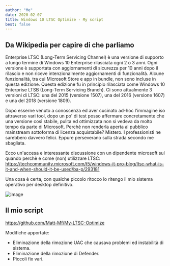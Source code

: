 ```yaml
---
author: "Me"
date: 2020-02-07
title: Windows 10 LTSC Optimize - My script
best: false
---
```

## Da Wikipedia per capire di che parliamo

Enterprise LTSC (Long-Term Servicing Channel) è una versione di supporto a lungo termine di Windows 10 Enterprise rilasciata ogni 2 o 3 anni. 
Ogni versione è supportata con aggiornamenti di sicurezza per 10 anni dopo il rilascio e non riceve intenzionalmente aggiornamenti di funzionalità. 
Alcune funzionalità, tra cui Microsoft Store e app in bundle, non sono incluse in questa edizione. 
Questa edizione fu in principio rilasciata come Windows 10 Enterprise LTSB (Long-Term Servicing Branch).
Ci sono attualmente 3 versioni di LTSC: una del 2015 (versione 1507), una del 2016 (versione 1607) e una del 2018 (versione 1809).


Dopo esserne venuto a conoscenza ed aver cucinato ad-hoc l'immagine iso attraverso vari tool, dopo un po' di test posso affermare concretamente che una versione così stabile, pulita ed ottimizzata non si vedeva da molto tempo da parte di Microsoft.
Perchè non renderla aperta al pubblico mainstream sottoforma di licenza acquistabile? Mistero. I professionisti ne sarebbero davvero felici. Eppure perseverano sulla strada secondo me sbagliata.

Ecco un'accesa e interessante discussione con un dipendente microsoft sul quando perchè e come (non) utilizzare LTSC: https://techcommunity.microsoft.com/t5/windows-it-pro-blog/ltsc-what-is-it-and-when-should-it-be-used/ba-p/293181

Una cosa è certa, con qualche piccolo ritocco lo ritengo il mio sistema operativo per desktop definitivo.

![image](/img/ltsc.png)


## Il mio script

https://github.com/Matt-Mf/My-LTSC-Optimize

Modifiche apportate: 

- Eliminazione della rimozione UAC che causava problemi ed instabilità di sistema.
- Eliminazione della rimozione di Defender.
- Piccoli fix vari.



